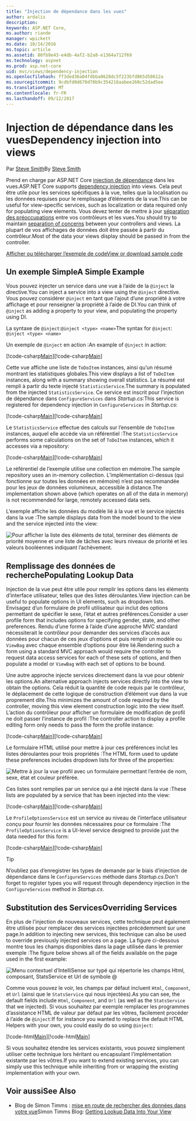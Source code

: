 ```yaml
---
title: "Injection de dépendance dans les vues"
author: ardalis
description: 
keywords: ASP.NET Core,
ms.author: riande
manager: wpickett
ms.date: 10/14/2016
ms.topic: article
ms.assetid: 80fb9e43-e4db-4af2-b2a8-e1364a712f69
ms.technology: aspnet
ms.prod: asp.net-core
uid: mvc/views/dependency-injection
ms.openlocfilehash: ff3ded36a04fdbba0628dc5f223bfd865d58612a
ms.sourcegitcommit: 9cdbfd0d670d70b9c354216aabee260c52dad5ee
ms.translationtype: MT
ms.contentlocale: fr-FR
ms.lasthandoff: 09/12/2017
---
```

# <a name="dependency-injection-into-views"></a><span data-ttu-id="32ea5-103">Injection de dépendance dans les vues</span><span class="sxs-lookup"><span data-stu-id="32ea5-103">Dependency injection into views</span></span>

<span data-ttu-id="32ea5-104">Par [Steve Smith](https://ardalis.com/)</span><span class="sxs-lookup"><span data-stu-id="32ea5-104">By [Steve Smith](https://ardalis.com/)</span></span>

<span data-ttu-id="32ea5-105">Prend en charge par ASP.NET Core [injection de dépendance](xref:fundamentals/dependency-injection) dans les vues.</span><span class="sxs-lookup"><span data-stu-id="32ea5-105">ASP.NET Core supports [dependency injection](xref:fundamentals/dependency-injection) into views.</span></span> <span data-ttu-id="32ea5-106">Cela peut être utile pour les services spécifiques à la vue, telles que la localisation ou les données requises pour le remplissage d’éléments de la vue.</span><span class="sxs-lookup"><span data-stu-id="32ea5-106">This can be useful for view-specific services, such as localization or data required only for populating view elements.</span></span> <span data-ttu-id="32ea5-107">Vous devez tenter de mettre à jour [séparation des préoccupations](http://deviq.com/separation-of-concerns/) entre vos contrôleurs et les vues.</span><span class="sxs-lookup"><span data-stu-id="32ea5-107">You should try to maintain [separation of concerns](http://deviq.com/separation-of-concerns/) between your controllers and views.</span></span> <span data-ttu-id="32ea5-108">La plupart de vos affichages de données doit être passée à partir du contrôleur.</span><span class="sxs-lookup"><span data-stu-id="32ea5-108">Most of the data your views display should be passed in from the controller.</span></span>

[<span data-ttu-id="32ea5-109">Afficher ou télécharger l’exemple de code</span><span class="sxs-lookup"><span data-stu-id="32ea5-109">View or download sample code</span></span>](https://github.com/aspnet/Docs/tree/master/aspnetcore/mvc/views/dependency-injection/sample)

## <a name="a-simple-example"></a><span data-ttu-id="32ea5-110">Un exemple Simple</span><span class="sxs-lookup"><span data-stu-id="32ea5-110">A Simple Example</span></span>

<span data-ttu-id="32ea5-111">Vous pouvez injecter un service dans une vue à l’aide de la `@inject` la directive.</span><span class="sxs-lookup"><span data-stu-id="32ea5-111">You can inject a service into a view using the `@inject` directive.</span></span> <span data-ttu-id="32ea5-112">Vous pouvez considérer `@inject` en tant que l’ajout d’une propriété à votre affichage et pour renseigner la propriété à l’aide de DI.</span><span class="sxs-lookup"><span data-stu-id="32ea5-112">You can think of `@inject` as adding a property to your view, and populating the property using DI.</span></span>

<span data-ttu-id="32ea5-113">La syntaxe de `@inject`:`@inject <type> <name>`</span><span class="sxs-lookup"><span data-stu-id="32ea5-113">The syntax for `@inject`: `@inject <type> <name>`</span></span>

<span data-ttu-id="32ea5-114">Un exemple de `@inject` en action :</span><span class="sxs-lookup"><span data-stu-id="32ea5-114">An example of `@inject` in action:</span></span>

<span data-ttu-id="32ea5-115">[!code-csharp[Main](../../mvc/views/dependency-injection/sample/src/ViewInjectSample/Views/ToDo/Index.cshtml?highlight=4,5,15,16,17)]</span><span class="sxs-lookup"><span data-stu-id="32ea5-115">[!code-csharp[Main](../../mvc/views/dependency-injection/sample/src/ViewInjectSample/Views/ToDo/Index.cshtml?highlight=4,5,15,16,17)]</span></span>

<span data-ttu-id="32ea5-116">Cette vue affiche une liste de `ToDoItem` instances, ainsi qu’un résumé montrant les statistiques globales.</span><span class="sxs-lookup"><span data-stu-id="32ea5-116">This view displays a list of `ToDoItem` instances, along with a summary showing overall statistics.</span></span> <span data-ttu-id="32ea5-117">Le résumé est rempli à partir du texte injecté `StatisticsService`.</span><span class="sxs-lookup"><span data-stu-id="32ea5-117">The summary is populated from the injected `StatisticsService`.</span></span> <span data-ttu-id="32ea5-118">Ce service est inscrit pour l’injection de dépendance dans `ConfigureServices` dans *Startup.cs*:</span><span class="sxs-lookup"><span data-stu-id="32ea5-118">This service is registered for dependency injection in `ConfigureServices` in *Startup.cs*:</span></span>

<span data-ttu-id="32ea5-119">[!code-csharp[Main](../../mvc/views/dependency-injection/sample/src/ViewInjectSample/Startup.cs?highlight=6,7&range=15-22)]</span><span class="sxs-lookup"><span data-stu-id="32ea5-119">[!code-csharp[Main](../../mvc/views/dependency-injection/sample/src/ViewInjectSample/Startup.cs?highlight=6,7&range=15-22)]</span></span>

<span data-ttu-id="32ea5-120">Le `StatisticsService` effectue des calculs sur l’ensemble de `ToDoItem` instances, auquel elle accède via un référentiel :</span><span class="sxs-lookup"><span data-stu-id="32ea5-120">The `StatisticsService` performs some calculations on the set of `ToDoItem` instances, which it accesses via a repository:</span></span>

<span data-ttu-id="32ea5-121">[!code-csharp[Main](../../mvc/views/dependency-injection/sample/src/ViewInjectSample/Model/Services/StatisticsService.cs?highlight=15,20,26)]</span><span class="sxs-lookup"><span data-stu-id="32ea5-121">[!code-csharp[Main](../../mvc/views/dependency-injection/sample/src/ViewInjectSample/Model/Services/StatisticsService.cs?highlight=15,20,26)]</span></span>

<span data-ttu-id="32ea5-122">Le référentiel de l’exemple utilise une collection en mémoire.</span><span class="sxs-lookup"><span data-stu-id="32ea5-122">The sample repository uses an in-memory collection.</span></span> <span data-ttu-id="32ea5-123">L’implémentation ci-dessus (qui fonctionne sur toutes les données en mémoire) n’est pas recommandée pour les jeux de données volumineux, accessible à distance.</span><span class="sxs-lookup"><span data-stu-id="32ea5-123">The implementation shown above (which operates on all of the data in memory) is not recommended for large, remotely accessed data sets.</span></span>

<span data-ttu-id="32ea5-124">L’exemple affiche les données du modèle lié à la vue et le service injectés dans la vue :</span><span class="sxs-lookup"><span data-stu-id="32ea5-124">The sample displays data from the model bound to the view and the service injected into the view:</span></span>

![Pour afficher la liste des éléments de total, terminer des éléments de priorité moyenne et une liste de tâches avec leurs niveaux de priorité et les valeurs booléennes indiquant l’achèvement.](dependency-injection/_static/screenshot.png)

## <a name="populating-lookup-data"></a><span data-ttu-id="32ea5-126">Remplissage des données de recherche</span><span class="sxs-lookup"><span data-stu-id="32ea5-126">Populating Lookup Data</span></span>

<span data-ttu-id="32ea5-127">Injection de la vue peut être utile pour remplir les options dans les éléments d’interface utilisateur, telles que des listes déroulantes.</span><span class="sxs-lookup"><span data-stu-id="32ea5-127">View injection can be useful to populate options in UI elements, such as dropdown lists.</span></span> <span data-ttu-id="32ea5-128">Envisagez d’un formulaire de profil utilisateur qui inclut des options permettant de spécifier le sexe, l’état et autres préférences.</span><span class="sxs-lookup"><span data-stu-id="32ea5-128">Consider a user profile form that includes options for specifying gender, state, and other preferences.</span></span> <span data-ttu-id="32ea5-129">Rendu d’une forme à l’aide d’une approche MVC standard nécessiterait le contrôleur pour demander des services d’accès aux données pour chacun de ces jeux d’options et puis remplir un modèle ou `ViewBag` avec chaque ensemble d’options pour être lié.</span><span class="sxs-lookup"><span data-stu-id="32ea5-129">Rendering such a form using a standard MVC approach would require the controller to request data access services for each of these sets of options, and then populate a model or `ViewBag` with each set of options to be bound.</span></span>

<span data-ttu-id="32ea5-130">Une autre approche injecte services directement dans la vue pour obtenir les options.</span><span class="sxs-lookup"><span data-stu-id="32ea5-130">An alternative approach injects services directly into the view to obtain the options.</span></span> <span data-ttu-id="32ea5-131">Cela réduit la quantité de code requis par le contrôleur, le déplacement de cette logique de construction d’élément vue dans la vue proprement dite.</span><span class="sxs-lookup"><span data-stu-id="32ea5-131">This minimizes the amount of code required by the controller, moving this view element construction logic into the view itself.</span></span> <span data-ttu-id="32ea5-132">L’action du contrôleur pour afficher un formulaire de modification de profil ne doit passer l’instance de profil :</span><span class="sxs-lookup"><span data-stu-id="32ea5-132">The controller action to display a profile editing form only needs to pass the form the profile instance:</span></span>

<span data-ttu-id="32ea5-133">[!code-csharp[Main](../../mvc/views/dependency-injection/sample/src/ViewInjectSample/Controllers/ProfileController.cs?highlight=9,19)]</span><span class="sxs-lookup"><span data-stu-id="32ea5-133">[!code-csharp[Main](../../mvc/views/dependency-injection/sample/src/ViewInjectSample/Controllers/ProfileController.cs?highlight=9,19)]</span></span>

<span data-ttu-id="32ea5-134">Le formulaire HTML utilisé pour mettre à jour ces préférences inclut les listes déroulantes pour trois propriétés :</span><span class="sxs-lookup"><span data-stu-id="32ea5-134">The HTML form used to update these preferences includes dropdown lists for three of the properties:</span></span>

![Mettre à jour la vue profil avec un formulaire permettant l’entrée de nom, sexe, état et couleur préférée.](dependency-injection/_static/updateprofile.png)

<span data-ttu-id="32ea5-136">Ces listes sont remplies par un service qui a été injecté dans la vue :</span><span class="sxs-lookup"><span data-stu-id="32ea5-136">These lists are populated by a service that has been injected into the view:</span></span>

<span data-ttu-id="32ea5-137">[!code-csharp[Main](../../mvc/views/dependency-injection/sample/src/ViewInjectSample/Views/Profile/Index.cshtml?highlight=4,16,17,21,22,26,27)]</span><span class="sxs-lookup"><span data-stu-id="32ea5-137">[!code-csharp[Main](../../mvc/views/dependency-injection/sample/src/ViewInjectSample/Views/Profile/Index.cshtml?highlight=4,16,17,21,22,26,27)]</span></span>

<span data-ttu-id="32ea5-138">Le `ProfileOptionsService` est un service au niveau de l’interface utilisateur conçu pour fournir les données nécessaires pour ce formulaire :</span><span class="sxs-lookup"><span data-stu-id="32ea5-138">The `ProfileOptionsService` is a UI-level service designed to provide just the data needed for this form:</span></span>

<span data-ttu-id="32ea5-139">[!code-csharp[Main](../../mvc/views/dependency-injection/sample/src/ViewInjectSample/Model/Services/ProfileOptionsService.cs?highlight=7,13,24)]</span><span class="sxs-lookup"><span data-stu-id="32ea5-139">[!code-csharp[Main](../../mvc/views/dependency-injection/sample/src/ViewInjectSample/Model/Services/ProfileOptionsService.cs?highlight=7,13,24)]</span></span>

>[!TIP]
> <span data-ttu-id="32ea5-140">N’oubliez pas d’enregistrer les types de demande par le biais d’injection de dépendance dans le `ConfigureServices` méthode dans *Startup.cs*.</span><span class="sxs-lookup"><span data-stu-id="32ea5-140">Don't forget to register types you will request through dependency injection in the  `ConfigureServices` method in *Startup.cs*.</span></span>

## <a name="overriding-services"></a><span data-ttu-id="32ea5-141">Substitution des Services</span><span class="sxs-lookup"><span data-stu-id="32ea5-141">Overriding Services</span></span>

<span data-ttu-id="32ea5-142">En plus de l’injection de nouveaux services, cette technique peut également être utilisée pour remplacer des services injectées précédemment sur une page.</span><span class="sxs-lookup"><span data-stu-id="32ea5-142">In addition to injecting new services, this technique can also be used to override previously injected services on a page.</span></span> <span data-ttu-id="32ea5-143">La figure ci-dessous montre tous les champs disponibles dans la page utilisée dans le premier exemple :</span><span class="sxs-lookup"><span data-stu-id="32ea5-143">The figure below shows all of the fields available on the page used in the first example:</span></span>

![Menu contextuel d’IntelliSense sur typé qui répertorie les champs Html, composant, StatsService et Url de symbole @](dependency-injection/_static/razor-fields.png)

<span data-ttu-id="32ea5-145">Comme vous pouvez le voir, les champs par défaut incluent `Html`, `Component`, et `Url` (ainsi que le `StatsService` qui nous injectées).</span><span class="sxs-lookup"><span data-stu-id="32ea5-145">As you can see, the default fields include `Html`, `Component`, and `Url` (as well as the `StatsService` that we injected).</span></span> <span data-ttu-id="32ea5-146">Si vous souhaitez par exemple remplacer les programmes d’assistance HTML de valeur par défaut par les vôtres, facilement procéder à l’aide de `@inject`:</span><span class="sxs-lookup"><span data-stu-id="32ea5-146">If for instance you wanted to replace the default HTML Helpers with your own, you could easily do so using `@inject`:</span></span>

<span data-ttu-id="32ea5-147">[!code-html[Main](../../mvc/views/dependency-injection/sample/src/ViewInjectSample/Views/Helper/Index.cshtml?highlight=3,11)]</span><span class="sxs-lookup"><span data-stu-id="32ea5-147">[!code-html[Main](../../mvc/views/dependency-injection/sample/src/ViewInjectSample/Views/Helper/Index.cshtml?highlight=3,11)]</span></span>

<span data-ttu-id="32ea5-148">Si vous souhaitez étendre les services existants, vous pouvez simplement utiliser cette technique lors héritant ou encapsulant l’implémentation existante par les vôtres.</span><span class="sxs-lookup"><span data-stu-id="32ea5-148">If you want to extend existing services, you can simply use this technique while inheriting from or wrapping the existing implementation with your own.</span></span>

## <a name="see-also"></a><span data-ttu-id="32ea5-149">Voir aussi</span><span class="sxs-lookup"><span data-stu-id="32ea5-149">See Also</span></span>

* <span data-ttu-id="32ea5-150">Blog de Simon Timms : [mise en route de rechercher des données dans votre vue](http://blog.simontimms.com/2015/06/09/getting-lookup-data-into-you-view/)</span><span class="sxs-lookup"><span data-stu-id="32ea5-150">Simon Timms Blog: [Getting Lookup Data Into Your View](http://blog.simontimms.com/2015/06/09/getting-lookup-data-into-you-view/)</span></span>
